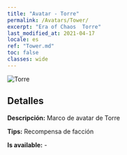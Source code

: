 ```yaml
---
title: "Avatar - Torre"
permalink: /Avatars/Tower/
excerpt: "Era of Chaos  Torre"
last_modified_at: 2021-04-17
locale: es
ref: "Tower.md"
toc: false
classes: wide
---
```

 ![Torre](/images/a/avatarFrame_5.png)

## Detalles

 **Descripción:** Marco de avatar de Torre 

 **Tips:** Recompensa de facción 

 **Is available:**  - 

